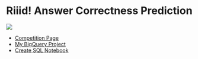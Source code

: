 # Riiid! Answer Correctness Prediction
![](https://storage.googleapis.com/kaggle-media/competitions/Riiid/Graphic%20or%20image%20within%20description%20(min%20size%20350x350).png)

- [Competition Page](https://www.kaggle.com/c/riiid-test-answer-prediction)
- [My BigQuery Project](https://console.cloud.google.com/bigquery?hl=ja&project=cyberagent-312)
- [Create SQL Notebook](https://www.kaggle.com/takamichitoda/riiid-create-sql)
